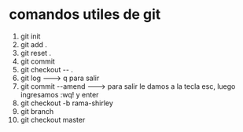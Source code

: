 # comandos utiles de git
1. git init
2. git add .
3. git reset .
4. git commit
5. git checkout -- .
6. git log ---> q para salir
7. git commit --amend ---> para salir le damos a la tecla esc, luego ingresamos :wq! y enter
8. git checkout -b rama-shirley
9. git branch
10. git checkout master
